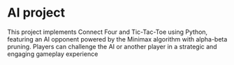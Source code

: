 # AI project
This project implements Connect Four and Tic-Tac-Toe using Python, featuring an AI opponent powered by the Minimax algorithm with alpha-beta pruning. Players can challenge the AI or another player in a strategic and engaging gameplay experience
